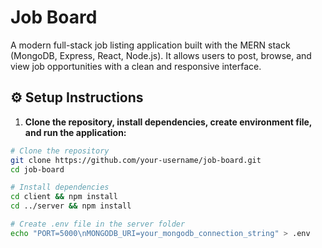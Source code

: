 # Job Board

A modern full-stack job listing application built with the MERN stack (MongoDB, Express, React, Node.js). It allows users to post, browse, and view job opportunities with a clean and responsive interface.

## ⚙️ Setup Instructions

1. **Clone the repository, install dependencies, create environment file, and run the application:**

```bash
# Clone the repository
git clone https://github.com/your-username/job-board.git
cd job-board

# Install dependencies
cd client && npm install
cd ../server && npm install

# Create .env file in the server folder
echo "PORT=5000\nMONGODB_URI=your_mongodb_connection_string" > .env
